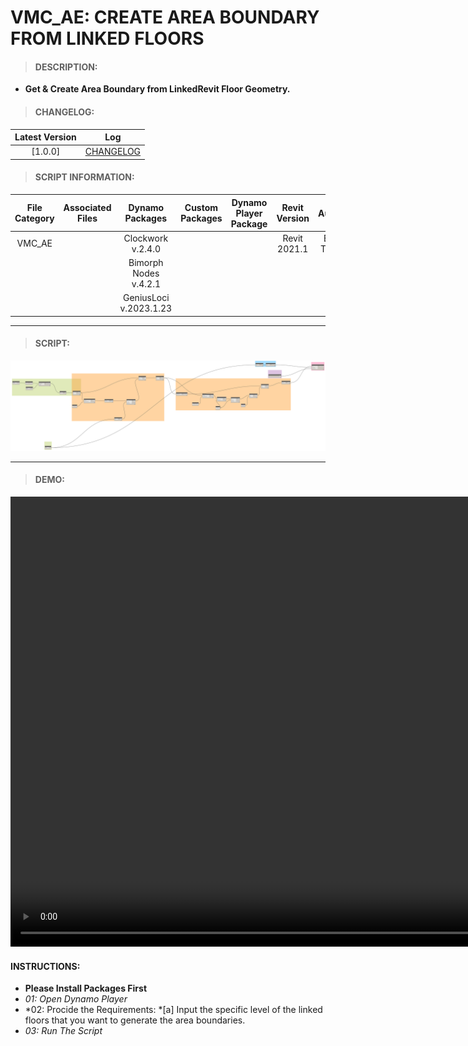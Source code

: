 # VMC_AE: CREATE AREA BOUNDARY FROM LINKED FLOORS

> #### DESCRIPTION: 
- **Get & Create Area Boundary from LinkedRevit Floor Geometry.**

> #### CHANGELOG:

| Latest Version | Log |
| :-------: | :----: | 
|[1.0.0] | [CHANGELOG](/_scripts/_project/263_VMC/AREA/changelog/VMC_AE_CreateAreaboundary_fromLinkedFloors.md) |

> #### SCRIPT INFORMATION: 

| File Category| Associated Files | Dynamo Packages | Custom Packages | Dynamo Player Package | Revit Version | Author | Reviewed By | File Name & Location |
| :-------: | :----: | :---: | :---: | :---: | :---: | :---: | :--: | :--:
| VMC_AE | | Clockwork v.2.4.0 | | | Revit 2021.1 | Bino Tuliao |  | VMC_AE_CreateAreaboundary_fromLinkedFloors |
| | | Bimorph Nodes v.4.2.1 | | | | | | (https://bimcapcom.sharepoint.com/:f:/s/BCP-Main/EtcUOEHMpHRMhf5j6ss2Wc4Ba2To_r0yT1evsIl51R6_9Q?e=Yj13GP)
| | | GeniusLoci v.2023.1.23
----------------------------------------------------------------
> #### SCRIPT: 
<img src="/_scripts/_project/263_VMC/AREA/images/VMC_AE_CreateAreaBoundary_fromLinkedFloors.png">


------------------------------------------------------------------------------

> #### **DEMO**: 
<video width="1280" height="720" controls>
 <source src="/_scripts/_project/263_VMC/AREA/demo/VMC_AE_CreateAreaBoundary_fromLinkedFloors.mp4" type="video/mp4">
</video>

#### INSTRUCTIONS: 
- **Please Install Packages First**
- *01: Open Dynamo Player*
- *02: Procide the Requirements: 
    *[a] Input the specific level of the linked floors that you want to generate the area boundaries.
- *03: Run The Script*